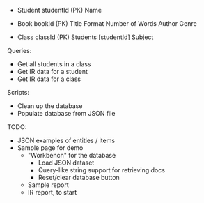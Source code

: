 - Student
	studentId (PK)
	Name

- Book
	bookId (PK)
	Title
	Format
	Number of Words
	Author
	Genre

- Class
	classId (PK)
	Students [studentId]
	Subject

Queries:
- Get all students in a class
- Get IR data for a student
- Get IR data for a class

Scripts:
- Clean up the database
- Populate database from JSON file

TODO:
- JSON examples of entities / items
- Sample page for demo
  - "Workbench" for the database
    - Load JSON dataset
    - Query-like string support for retrieving docs
    - Reset/clear database button
  - Sample report
   - IR report, to start
